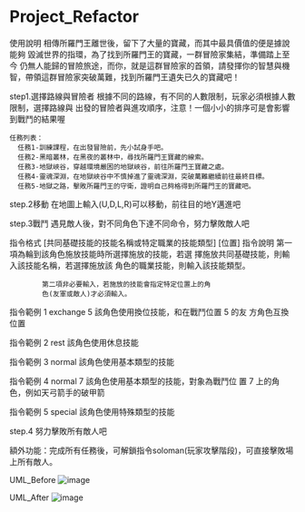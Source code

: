 # Project_Refactor


使用說明
  相傳所羅門王離世後，留下了大量的寶藏，而其中最具價值的便是據說能夠
毀滅世界的指環，為了找到所羅門王的寶藏，一群冒險家集結，準備踏上至今
仍無人能歸的冒險旅途，而你，就是這群冒險家的首領，請發揮你的智慧與機
智，帶領這群冒險家突破萬難，找到所羅門王遺失已久的寶藏吧！

  step1.選擇路線與冒險者
  根據不同的路線，有不同的人數限制，玩家必須根據人數限制，選擇路線與
  出發的冒險者與進攻順序，注意！一個小小的排序可是會影響到戰鬥的結果喔

    任務列表：
      任務1-訓練課程，在出發冒險前，先小試身手吧。
      任務2-黑暗叢林，在黑夜的叢林中，尋找所羅門王寶藏的線索。
      任務3-地獄峽谷，穿越環境嚴困的地獄峽谷，前往所羅門王寶藏之處。
      任務4-靈魂深淵，在地獄峽谷中不慎掉進了靈魂深淵，突破萬難繼續前往最終目標。
      任務5-地獄之路，擊敗所羅門王的守衛，證明自己夠格得到所羅門王的寶藏吧。

  step.2移動
  在地圖上輸入(U,D,L,R)可以移動，前往目的地Y邁進吧

  step.3戰鬥
  遇見敵人後，對不同角色下達不同命令，努力擊敗敵人吧

   指令格式 [共同基礎技能的技能名稱或特定職業的技能類型] [位置]
   指令說明 第一項為輪到該角色施放技能時所選擇施放的技能，若選
            擇施放共同基礎技能，則輸入該技能名稱，若選擇施放該
            角色的職業技能，則輸入該技能類型。

            第二項非必要輸入，若施放的技能會指定特定位置上的角
            色(友軍或敵人)才必須輸入。

  指令範例 1 exchange 5 該角色使用換位技能，和在戰鬥位置 5 的友
                        方角色互換位置

  指令範例 2 rest       該角色使用休息技能

  指令範例 3 normal     該角色使用基本類型的技能

  指令範例 4 normal 7   該角色使用基本類型的技能，對象為戰鬥位
                        置 7 上的角色，例如天弓箭手的破甲箭

  指令範例 5 special    該角色使用特殊類型的技能

  step.4 努力擊敗所有敵人吧

額外功能：完成所有任務後，可解鎖指令soloman(玩家攻擊階段)，可直接擊敗場上所有敵人。

UML_Before
![image](https://user-images.githubusercontent.com/88093504/197468693-8c44b026-dcec-4531-af0d-5a02cb1ee65f.png)

UML_After
![image](https://user-images.githubusercontent.com/88093504/197468729-c5ac25ef-9fc0-495d-81a1-e6d501b96a08.png)


